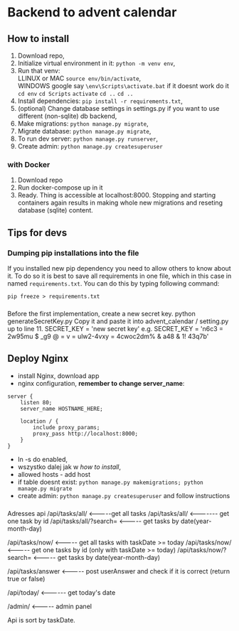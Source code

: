 # Backend to advent calendar

## How to install
1. Download repo, 
2. Initialize virtual environment in it: `python -m venv env`,
3. Run that venv: \
    LLINUX or MAC `source env/bin/activate`, \
    WINDOWS google say `\env\Scripts\activate.bat` if it doesnt work do it `cd env` `cd Scripts` `activate` `cd ..` `cd ..`
4. Install dependencies: `pip install -r requirements.txt`,
5. (optional) Change database settings in settings.py if you want to use different (non-sqlite) db backend, 
6. Make migrations: `python manage.py migrate`,
7. Migrate database: `python manage.py migrate`,
8. To run dev server: `python manage.py runserver`,
9. Create admin: `python manage.py createsuperuser`

### with Docker
1. Download repo
2. Run docker-compose up in it
3. Ready. Thing is accessible at localhost:8000. Stopping and starting containers again results in making whole new migrations and reseting database (sqlite) content. 

## Tips for devs

### Dumping pip installations into the file
If you installed new pip dependency you need to allow others to know about it. To do so it is best to save all requirements
in one file, which in this case in named `requirements.txt`. You can do this by typing following command: 

`pip freeze > requirements.txt`

###
Before the first implementation, create a new secret key.
python generateSecretKey.py
Copy it and paste it into advent_calendar / setting.py up to line 11.
SECRET_KEY = 'new secret key'
e.g.
SECRET_KEY = 'n6c3 = 2w95mu $ _g9 @ = v = ulw2-4vxy = 4cwoc2dm% & a48 & 1! 43q7b'

## Deploy Nginx
- install Nginx, download app
- nginx configuration, **remember to change server_name**: 
```
server {
    listen 80;
    server_name HOSTNAME_HERE;

    location / {
        include proxy_params;
        proxy_pass http://localhost:8000;
    }
}
```
- ln -s do enabled,
- wszystko dalej jak w *how to install*,
- allowed hosts - add host
- if table doesnt exist: `python manage.py makemigrations; python manage.py migrate`
- create admin: `python manage.py createsuperuser` and follow instructions

###
Adresses api
/api/tasks/all/ <-----get all tasks
/api/tasks/all/<id> <------- get one task by id
/api/tasks/all/?search=<date> <----- get tasks by date(year-month-day)

/api/tasks/now/ <----- get all tasks with taskDate >= today
/api/tasks/now/<id> <----- get one tasks by id (only with taskDate >= today)
/api/tasks/now/?search=<date> <----- get tasks by date(year-month-day)

/api/tasks/answer  <----- post userAnswer and check if it is correct (return true or false)

/api/today/ <------ get today's date

/admin/ <----- admin panel

Api is sort by taskDate.
